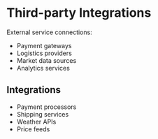 # Third-party Integrations

External service connections:
- Payment gateways
- Logistics providers
- Market data sources
- Analytics services

## Integrations
- Payment processors
- Shipping services
- Weather APIs
- Price feeds